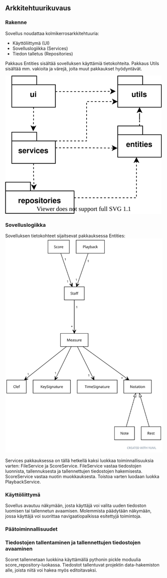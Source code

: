 ## Arkkitehtuurikuvaus

### Rakenne

Sovellus noudattaa kolmikerrosarkkitehtuuria:
- Käyttöliittymä (UI)
- Sovelluslogiikka (Services)
- Tiedon talletus (Repositories)

Pakkaus Entities sisältää sovelluksen käyttämiä tietokohteita. Pakkaus Utils sisältää mm. vakioita ja värejä, joita muut pakkaukset hyödyntävät.

![pakkauskaavio](https://github.com/yuzamonkey/ot-harjoitustyo/blob/main/dokumentaatio/kuvat/package_diagram.svg?raw=true)

### Sovelluslogiikka

Sovelluksen tietokohteet sijaitsevat pakkauksessa Entities:
![luokkakaavio](https://github.com/yuzamonkey/ot-harjoitustyo/blob/main/dokumentaatio/kuvat/class_diagram.svg?raw=true)

Services pakkauksessa on tällä hetkellä kaksi luokkaa toiminnallisuuksia varten: FileService ja ScoreService. FileService vastaa tiedostojen luonnista, tallennuksesta ja tallennettujen tiedostojen hakemisesta. ScoreService vastaa nuotin muokkauksesta. Toistoa varten luodaan luokka PlaybackService.

### Käyttöliittymä

Sovellus avautuu näkymään, josta käyttäjä voi valita uuden tiedoston luomisen tai tallennetun avaamisen. Molemmista päädytään näkymään, jossa käyttäjä voi suorittaa navigaatiopalkissa esitettyjä toimintoja.

### Päätoiminnallisuudet

### Tiedostojen tallentaminen ja tallennettujen tiedostojen avaaminen

Scoret tallennetaan luokkina käyttämällä pythonin pickle moduulia score_repository-luokassa. Tiedostot tallentuvat projektin data-hakemiston alle, joista niitä voi hakea myös editoitavaksi.